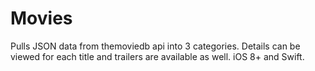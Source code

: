 # Movies
Pulls JSON data from themoviedb api into 3 categories. Details can be viewed for each title and trailers are available as well. iOS 8+ and Swift. 
